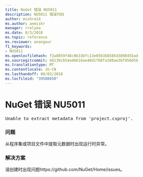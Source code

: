 ```yaml
---
title: NuGet 错误 NU5011
description: NU5011 错误代码
author: mishra14
ms.author: anmishr
manager: rrelyea
ms.date: 8/3/2018
ms.topic: reference
ms.reviewer: anangaur
f1_keywords:
- NU5011
ms.openlocfilehash: f3a8059f46c0b33bfc13e0563b8585d3898455ad
ms.sourcegitcommit: 4d139cb54a46616ae48d1768fa108ae3bf450d5b
ms.translationtype: MT
ms.contentlocale: zh-CN
ms.lasthandoff: 08/03/2018
ms.locfileid: "39508650"
---
```

# <a name="nuget-error-nu5011"></a>NuGet 错误 NU5011
<pre>Unable to extract metadata from 'project.csproj'.</pre>

### <a name="issue"></a>问题

从程序集或项目文件中提取元数据时出现运行时异常。


### <a name="solution"></a>解决方案

请创建时出现问题https://github.com/NuGet/Home/issues。

